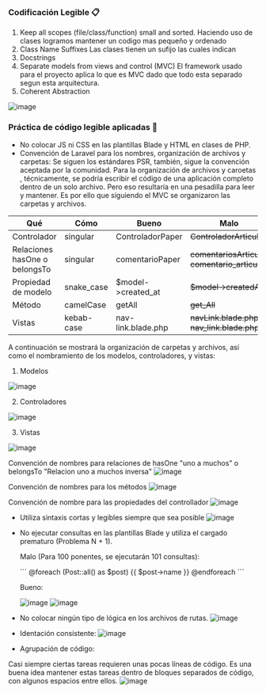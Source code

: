 ### **Codificación Legible 📋**

1. Keep all scopes (file/class/function) small and sorted.
Haciendo uso de clases logramos mantener un codigo mas pequeño y ordenado
2. Class Name Suffixes
Las clases tienen un sufijo las cuales indican 
3. Docstrings 
4. Separate models from views and control (MVC)
El framework usado para el proyecto aplica lo que es MVC dado que todo esta separado segun esta arquitectura.
5. Coherent Abstraction

![image](https://user-images.githubusercontent.com/38531618/185838720-4a146350-97cf-4d08-b022-701adac3a4a9.png)


### **Práctica de código legible aplicadas 🤖**
* No colocar JS ni CSS en las plantillas Blade y HTML en clases de PHP.
* Convención de Laravel para los nombres, organización de archivos y carpetas: Se siguen los estándares PSR, también, sigue la convención aceptada por la comunidad. Para la organización de archivos y caroetas , técnicamente, se podría escribir el código de una aplicación completo dentro de un solo archivo. Pero eso resultaría en una pesadilla para leer y mantener. Es por ello que siguiendo el MVC se organizaron las carpetas y archivos.

Qué | Cómo | Bueno | Malo
------------ | ------------- | ------------- | -------------
Controlador | singular | ControladorPaper | ~~ControladorArticulos~~
Relaciones hasOne o belongsTo | singular | comentarioPaper | ~~comentariosArticulo, comentario_articulo~~
Propiedad de modelo | snake_case | $model->created_at | ~~$model->createdAt~~
Método | camelCase | getAll | ~~get_All~~
Vistas | kebab-case | nav-link.blade.php | ~~navLink.blade.php, nav_link.blade.php~~

A continuación se mostrará la organización de carpetas y archivos, así como el nombramiento de los modelos, controladores, y vistas:
1. Modelos

![image](https://user-images.githubusercontent.com/38531618/187097116-b5833ddb-f8a6-4ce8-ba21-02435f43a11c.png)

2. Controladores

![image](https://user-images.githubusercontent.com/38531618/187097087-a9d6e205-6f7b-471f-b753-ec4f013b8b2e.png)

3. Vistas

![image](https://user-images.githubusercontent.com/38531618/187097135-acb8f7fd-73ec-4616-b831-2a661ef6e0d0.png)


Convención de nombres para relaciones de hasOne "uno a muchos" o belongsTo "Relacion uno a muchos inversa"
![image](https://user-images.githubusercontent.com/38531618/187097220-aa74192e-f9dc-49ef-8b5a-87ce1e13593d.png)

Convención de nombres para los métodos
![image](https://user-images.githubusercontent.com/38531618/187097322-d51013ae-67c6-493f-8e45-06059c62f5b8.png)

Convención de nombre para las propiedades del controllador
![image](https://user-images.githubusercontent.com/38531618/187097515-9997599f-ef67-492f-8244-fd484abd5f9e.png)

* Utiliza sintaxis cortas y legibles siempre que sea posible
![image](https://user-images.githubusercontent.com/38531618/187097718-b975287a-e843-42b7-b477-e55fc214df64.png)

* No ejecutar consultas en las plantillas Blade y utiliza el cargado prematuro (Problema N + 1).

    Malo (Para 100 ponentes, se ejecutarán 101 consultas):
    
    ´´´
    @foreach (Post::all() as $post)
        {{ $post->name }}
    @endforeach
    ´´´
    
    Bueno:
    
    ![image](https://user-images.githubusercontent.com/38531618/187097912-fc54d778-187b-474d-8b5c-32f33162013a.png)
    ![image](https://user-images.githubusercontent.com/38531618/187097935-260541ee-3daa-4b87-8e24-c2fb9ae078a1.png)

* No colocar ningún tipo de lógica en los archivos de rutas.
![image](https://user-images.githubusercontent.com/38531618/187097969-b0e28b9d-80af-4143-85bb-92c293bc1eac.png)

* Identación consistente:
   ![image](https://user-images.githubusercontent.com/38531618/187098112-763f01d6-7806-4b62-96ae-72c86f89ffc0.png)

* Agrupación de código:

Casi siempre ciertas tareas requieren unas pocas líneas de código. Es una buena idea mantener estas tareas dentro de bloques separados de código, con algunos espacios entre ellos.
![image](https://user-images.githubusercontent.com/38531618/187098234-f09692f5-6056-4135-9e4c-4b5f8aeb67ef.png)
